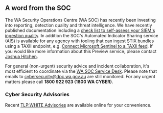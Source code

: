 ## A word from the SOC

The WA Security Operations Centre (WA SOC) has recently been investing into reporting, detection quality and threat intelligence. We have recently published documentation including a [check list to self-assess your SIEM's ingestion quality](https://wagov.github.io/wasocshared/#/onboarding/baseline-event-ingestion). In addition the SOC's Automated Indicator Sharing service (AIS) is available for any agency with tooling that can ingest STIX bundles using a TAXII endpoint, e.g. [Connect Microsoft Sentinel to a TAXII feed](https://learn.microsoft.com/en-us/azure/sentinel/connect-threat-intelligence-taxii). If you would like more information about this Preview service, please contact [Joshua Hitchen](mailto:joshua.hitchen@dpc.wa.gov.au).

For general (non-urgent) security advice and incident collaboration, it's most efficient to coordinate via the [WA SOC Service Desk](https://wagov.github.io/wasocshared/#/docs/incident-reporting.md). Please note that emails to cybersecurity@dpc.wa.gov.au are still monitored. For any urgent matters please call **1800 922 923 (1800 WA CYBER)**.

### Cyber Security Advisories

Recent [TLP:WHITE Advisories](https://wagov.github.io/wasocshared/#/advisories.md) are available online for your convenience.
